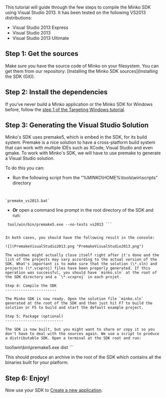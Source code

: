 This tutorial will guide through the few steps to compile the Minko SDK using Visual Studio 2013. It has been tested on the following VS2013 distributions:

-   Visual Studio 2013 Express
-   Visual Studio 2013
-   Visual Studio 2013 Ultimate

Step 1: Get the sources
-----------------------

Make sure you have the source code of Minko on your filesystem. You can get them from our repository: [Installing the Minko SDK sources](Installing the SDK (Git)).

Step 2: Install the dependencies
--------------------------------

If you've never build a Minko application or the Minko SDK for Windows before, follow the [step 1 of the Targeting Windows tutorial](Targeting_Windows#Step_1:_Install_the_toolchain).

Step 3: Generating the Visual Studio Solution
---------------------------------------------

Minko's SDK uses premake5, which is embed in the SDK, for its build system. Premake is a nice solution to have a cross-platform build system that can work with multiple IDEs such as XCode, Visual Studio and even gmake. To work with Minko's SDK, we will have to use premake to generate a Visual Studio solution.

To do this you can:

-   Run the following script from the "%MINKO\HOME%\\tools\\win\\scripts" directory

```


`premake_vs2013.bat`

```


-   **Or** open a command line prompt in the root directory of the SDK and run:

```
 tool/win/bin/premake5.exe --no-tests vs2013 ```


In both cases, you should have the following result in the console:

![](PremakeVisualStudio2013.png "PremakeVisualStudio2013.png")

The windows might actually close itself right after it's done and the list of the projects may vary according to the actual version of the SDK. What's important is to make sure that the solution (\*.sln) and projects (\*.vcxproj) files have been properly generated. If this operation was successful, you should have `minko.sln` at the root of the SDK directory and a `\*.vcxproj` in each projet.

Step 4: Compile the SDK
-----------------------

The Minko SDK is now ready. Open the solution file `minko.sln` generated at the root of the SDK and then just hit F7 to build the solution or F5 to build and start the default example project.

Step 5: Package (optional)
--------------------------

The SDK is now built, but you might want to share or copy it so you don't have to deal with the sources again. We use a script to produce a distributable SDK. Open a terminal at the SDK root and run:

```
 tool\\win\\bin\\premake5.exe dist ```


This should produce an archive in the root of the SDK which contains all the binaries built for your platform.

Step 6: Enjoy!
--------------

Now use your SDK to [Create a new application](Create_a_new_application.md).

